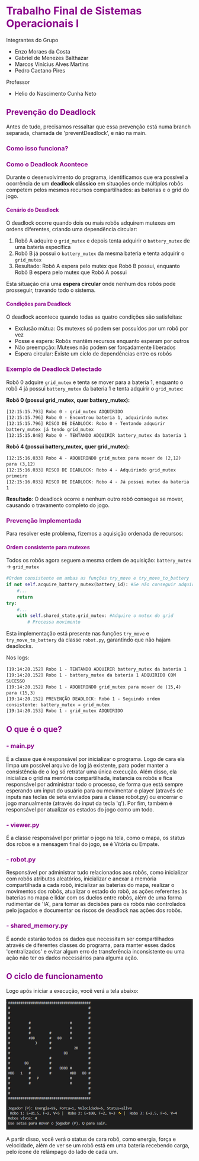# <span style="color: #8B008B">Trabalho Final de Sistemas Operacionais I</span>
Integrantes do Grupo

 * Enzo Moraes da Costa 
 * Gabriel de Menezes Balthazar
 * Marcos Vinícius Alves Martins
 * Pedro Caetano Pires

Professor
 * Helio do Nascimento Cunha Neto

 ## <span style="color: #8B008B"></span>

  ## <span style="color: #8B008B">Prevenção do Deadlock</span>

Antes de tudo, precisamos ressaltar que essa prevenção está numa branch separada, chamada de 'preventDeadlock', e não na main.<br>
 ### <span style="color: #8B008B">Como isso funciona?</span>

### <span style="color: #8B008B">Como o Deadlock Acontece</span>

Durante o desenvolvimento do programa, identificamos que era possível a ocorrência de um **deadlock clássico** em situações onde múltiplos robôs competem pelos mesmos recursos compartilhados: as baterias e o grid do jogo.

#### <span style="color: #8B008B">Cenário do Deadlock</span>

O deadlock ocorre quando dois ou mais robôs adquirem mutexes em ordens diferentes, criando uma dependência circular:

1. Robô A adquire o `grid_mutex` e depois tenta adquirir o `battery_mutex` de uma bateria específica
2. Robô B já possui o `battery_mutex` da mesma bateria e tenta adquirir o `grid_mutex`
3. Resultado: Robô A espera pelo mutex que Robô B possui, enquanto Robô B espera pelo mutex que Robô A possui

Esta situação cria uma **espera circular** onde nenhum dos robôs pode prosseguir, travando todo o sistema.

#### <span style="color: #8B008B">Condições para Deadlock</span>

O deadlock acontece quando todas as quatro condições são satisfeitas:
- Exclusão mútua: Os mutexes só podem ser possuídos por um robô por vez
- Posse e espera: Robôs mantêm recursos enquanto esperam por outros
- Não preempção: Mutexes não podem ser forçadamente liberados
- Espera circular: Existe um ciclo de dependências entre os robôs

### <span style="color: #8B008B">Exemplo de Deadlock Detectado</span>

Robô 0 adquire `grid_mutex` e tenta se mover para a bateria 1, enquanto o robô 4 já possui `battery_mutex` da bateria 1 e tenta adquirir o `grid_mutex`: 

**Robô 0 (possui grid_mutex, quer battery_mutex):**
```
[12:15:15.793] Robo 0 - grid_mutex ADQUIRIDO
[12:15:15.796] Robo 0 - Encontrou bateria 1, adquirindo mutex
[12:15:15.796] RISCO DE DEADLOCK: Robo 0 - Tentando adquirir battery_mutex já tendo grid_mutex
[12:15:15.848] Robo 0 - TENTANDO ADQUIRIR battery_mutex da bateria 1
```

**Robô 4 (possui battery_mutex, quer grid_mutex):**
```
[12:15:16.033] Robo 4 - ADQUIRINDO grid_mutex para mover de (2,12) para (3,12)
[12:15:16.033] RISCO DE DEADLOCK: Robo 4 - Adquirindo grid_mutex primeiro
[12:15:16.033] RISCO DE DEADLOCK: Robo 4 - Já possui mutex da bateria 1
```

**Resultado**: O deadlock ocorre e nenhum outro robô consegue se mover, causando o travamento completo do jogo.

### <span style="color: #8B008B">Prevenção Implementada</span>

Para resolver este problema, fizemos a aquisição ordenada de recursos:

#### <span style="color: #8B008B">Ordem consistente para mutexes</span>

Todos os robôs agora seguem a mesma ordem de aquisição: `battery_mutex` → `grid_mutex`

```python
#Ordem consistente em ambas as funções try_move e try_move_to_battery
if not self.acquire_battery_mutex(battery_id): #Se não conseguir adquirir o mutex da bateria, não prossegue
    #...
    return
try:
    #...
    with self.shared_state.grid_mutex: #Adquire o mutex do grid
        # Processa movimento
```

Esta implementação está presente nas funções `try_move` e `try_move_to_battery` da classe `robot.py`, garantindo que não hajam deadlocks.

Nos logs:

```
[19:14:20.152] Robo 1 - TENTANDO ADQUIRIR battery_mutex da bateria 1
[19:14:20.152] Robo 1 - battery_mutex da bateria 1 ADQUIRIDO COM SUCESSO
[19:14:20.152] Robo 1 - ADQUIRINDO grid_mutex para mover de (15,4) para (15,3)
[19:14:20.152] PREVENÇÃO DEADLOCK: Robô 1 - Seguindo ordem consistente: battery_mutex → grid_mutex
[19:14:20.153] Robo 1 - grid_mutex ADQUIRIDO
```

## <span style="color: #8B008B">O que é o que?</span>

### <span style="color: #8B008B"> - main.py</span>

É a classe que é responsável por inicializar o programa. Logo de cara ela limpa um possível arquivo de log já existente, para poder manter a consistência de o log só retratar uma única execução. Além disso, ela inicializa o grid na memória compartilhada, instancia os robôs e fica responsável por administrar todo o processo, de forma que está sempre esperando um input do usuário para ou movimentar o player (através de inputs nas teclas de seta enviados para a classe robot.py) ou encerrar o jogo manualmente (através do input da tecla 'q'). Por fim, também é responsável por atualizar os estados do jogo como um todo.

### <span style="color: #8B008B"> - viewer.py</span>

É a classe responsável por printar o jogo na tela, como o mapa, os status dos robos e a mensagem final do jogo, se é Vitória ou Empate.

### <span style="color: #8B008B"> - robot.py</span>

Responsável por administrar tudo relacionados aos robôs, como inicializar com robôs atributos aleatórios, inicializar e anexar a memória compartilhada a cada robô, inicializar as baterias do mapa, realizar o movimentos dos robôs, atualizar o estado do robô, as ações referentes às baterias no mapa e lidar com os duelos entre robôs, além de uma forma rudimentar de 'IA', para tomar as decisões para os robôs não controlados pelo jogados e documentar os riscos de deadlock nas ações dos robôs. 

### <span style="color: #8B008B"> - shared_memory.py</span>

É aonde estarão todos os dados que necessitam ser compartilhados através de diferentes classes do programa, para manter esses dados 'centralizados' e evitar algum erro de transferência inconsistente ou uma ação não ter os dados necessários para alguma ação.

 ## <span style="color: #8B008B">O ciclo de funcionamento</span>

Logo após iniciar a execução, você verá a tela abaixo:

![alt text](image-1.png)

A partir disso, você verá o status de cara robô, como energia, força e velocidade, além de ver se um robô está em uma bateria recebendo carga, pelo ícone de relâmpago do lado de cada um. 